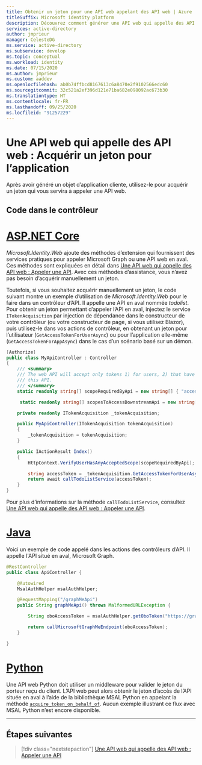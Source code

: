 ```yaml
---
title: Obtenir un jeton pour une API web appelant des API web | Azure
titleSuffix: Microsoft identity platform
description: Découvrez comment générer une API web qui appelle des API web nécessitant l’acquisition d’un jeton pour l’application.
services: active-directory
author: jmprieur
manager: CelesteDG
ms.service: active-directory
ms.subservice: develop
ms.topic: conceptual
ms.workload: identity
ms.date: 07/15/2020
ms.author: jmprieur
ms.custom: aaddev
ms.openlocfilehash: ab0b74ffbcd8167613c6a8470e2f9102566edc60
ms.sourcegitcommit: 32c521a2ef396d121e71ba682e098092ac673b30
ms.translationtype: HT
ms.contentlocale: fr-FR
ms.lasthandoff: 09/25/2020
ms.locfileid: "91257229"
---
```

# <a name="a-web-api-that-calls-web-apis-acquire-a-token-for-the-app"></a>Une API web qui appelle des API web : Acquérir un jeton pour l’application

Après avoir généré un objet d’application cliente, utilisez-le pour acquérir un jeton qui vous servira à appeler une API web.

## <a name="code-in-the-controller"></a>Code dans le contrôleur

# <a name="aspnet-core"></a>[ASP.NET Core](#tab/aspnetcore)

*Microsoft.Identity.Web* ajoute des méthodes d’extension qui fournissent des services pratiques pour appeler Microsoft Graph ou une API web en aval. Ces méthodes sont expliquées en détail dans [Une API web qui appelle des API web : Appeler une API](scenario-web-api-call-api-call-api.md). Avec ces méthodes d’assistance, vous n’avez pas besoin d’acquérir manuellement un jeton.

Toutefois, si vous souhaitez acquérir manuellement un jeton, le code suivant montre un exemple d’utilisation de *Microsoft.Identity.Web* pour le faire dans un contrôleur d’API. Il appelle une API en aval nommée *todolist*.
Pour obtenir un jeton permettant d’appeler l’API en aval, injectez le service `ITokenAcquisition` par injection de dépendance dans le constructeur de votre contrôleur (ou votre constructeur de page, si vous utilisez Blazor), puis utilisez-le dans vos actions de contrôleur, en obtenant un jeton pour l’utilisateur (`GetAccessTokenForUserAsync`) ou pour l’application elle-même (`GetAccessTokenForAppAsync`) dans le cas d’un scénario basé sur un démon.

```csharp
[Authorize]
public class MyApiController : Controller
{
    /// <summary>
    /// The web API will accept only tokens 1) for users, 2) that have the `access_as_user` scope for
    /// this API.
    /// </summary>
    static readonly string[] scopeRequiredByApi = new string[] { "access_as_user" };

     static readonly string[] scopesToAccessDownstreamApi = new string[] { "api://MyTodolistService/access_as_user" };

    private readonly ITokenAcquisition _tokenAcquisition;

    public MyApiController(ITokenAcquisition tokenAcquisition)
    {
        _tokenAcquisition = tokenAcquisition;
    }

    public IActionResult Index()
    {
        HttpContext.VerifyUserHasAnyAcceptedScope(scopeRequiredByApi);

        string accessToken = _tokenAcquisition.GetAccessTokenForUserAsync(scopesToAccessDownstreamApi);
        return await callTodoListService(accessToken);
    }
}
```

Pour plus d’informations sur la méthode `callTodoListService`, consultez [Une API web qui appelle des API web : Appeler une API](scenario-web-api-call-api-call-api.md).

# <a name="java"></a>[Java](#tab/java)
Voici un exemple de code appelé dans les actions des contrôleurs d’API. Il appelle l'API situé en aval, Microsoft Graph.

```java
@RestController
public class ApiController {

    @Autowired
    MsalAuthHelper msalAuthHelper;

    @RequestMapping("/graphMeApi")
    public String graphMeApi() throws MalformedURLException {

        String oboAccessToken = msalAuthHelper.getOboToken("https://graph.microsoft.com/.default");

        return callMicrosoftGraphMeEndpoint(oboAccessToken);
    }

}
```

# <a name="python"></a>[Python](#tab/python)

Une API web Python doit utiliser un middleware pour valider le jeton du porteur reçu du client. L’API web peut alors obtenir le jeton d’accès de l’API située en aval à l’aide de la bibliothèque MSAL Python en appelant la méthode [`acquire_token_on_behalf_of`](https://msal-python.readthedocs.io/en/latest/?badge=latest#msal.ConfidentialClientApplication.acquire_token_on_behalf_of). Aucun exemple illustrant ce flux avec MSAL Python n’est encore disponible.

---

## <a name="next-steps"></a>Étapes suivantes

> [!div class="nextstepaction"]
> [Une API web qui appelle des API web : Appeler une API](scenario-web-api-call-api-call-api.md)
